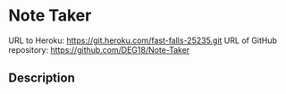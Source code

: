 # Note Taker

URL to Heroku: https://git.heroku.com/fast-falls-25235.git
URL of GitHub repository: https://github.com/DEG18/Note-Taker

## Description
